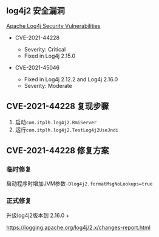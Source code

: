 ## log4j2 安全漏洞

[Apache Log4j Security Vulnerabilities](https://logging.apache.org/log4j/2.x/security.html#)

- CVE-2021-44228
    - Severity: Critical
    - Fixed in Log4j 2.15.0
    
- CVE-2021-45046
    - Fixed in Log4j 2.12.2 and Log4j 2.16.0
    - Severity: Moderate

## CVE-2021-44228 复现步骤

1. 启动`com.itplh.log4j2.RmiServer`
2. 运行`com.itplh.log4j2.TestLog4j2UseJndi`

## CVE-2021-44228 修复方案

### 临时修复

启动程序时增加JVM参数`-Dlog4j2.formatMsgNoLookups=true`

### 正式修复

升级log4j2版本到 2.16.0 + 

https://logging.apache.org/log4j/2.x/changes-report.html